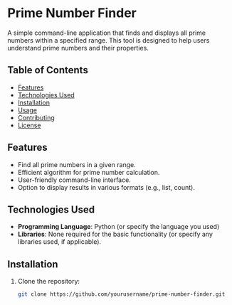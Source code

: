 # Prime Number Finder

A simple command-line application that finds and displays all prime numbers within a specified range. This tool is designed to help users understand prime numbers and their properties.

## Table of Contents

- [Features](#features)
- [Technologies Used](#technologies-used)
- [Installation](#installation)
- [Usage](#usage)
- [Contributing](#contributing)
- [License](#license)

## Features

- Find all prime numbers in a given range.
- Efficient algorithm for prime number calculation.
- User-friendly command-line interface.
- Option to display results in various formats (e.g., list, count).

## Technologies Used

- **Programming Language**: Python (or specify the language you used)
- **Libraries**: None required for the basic functionality (or specify any libraries used, if applicable).

## Installation

1. Clone the repository:
   ```bash
   git clone https://github.com/yourusername/prime-number-finder.git
